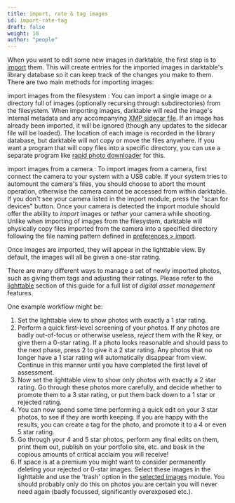 ```yaml
---
title: import, rate & tag images
id: import-rate-tag
draft: false
weight: 10
author: "people"
---
```


When you want to edit some new images in darktable, the first step is to [import](../../module-reference/utility-modules/lighttable/import.md) them. This will create entries for the imported images in darktable's library database so it can keep track of the changes you make to them. There are two main methods for importing images:

import images from the filesystem
: You can import a single image or a directory full of images (optionally recursing through subdirectories) from the filesystem. When importing images, darktable will read the image's internal metadata and any accompanying [XMP sidecar file](../../overview/sidecar-files/_index.md). If an image has already been imported, it will be ignored (though any updates to the sidecar file will be loaded). The location of each image is recorded in the library database, but darktable will not copy or move the files anywhere. If you want a program that will copy files into a specific directory, you can use a separate program like [rapid photo downloader](https://damonlynch.net/rapid/) for this.

import images from a camera
: To import images from a camera, first connect the camera to your system with a USB cable. If your system tries to automount the camera's files, you should choose to abort the mount operation, otherwise the camera cannot be accessed from within darktable. If you don't see your camera listed in the import module, press the "scan for devices" button. Once your camera is detected the import module should offer the ability to _import_ images or _tether_ your camera while shooting. Unlike when importing of images from the filesystem, darktable will physically copy files imported from the camera into a specified directory following the file naming pattern defined in [preferences > import](../../preferences-settings/import.md).

Once images are imported, they will appear in the lighttable view. By default, the images will all be given a one-star rating.

There are many different ways to manage a set of newly imported photos, such as giving them tags and adjusting their ratings. Please refer to the [lighttable](../../lighttable/_index.md) section of this guide for a full list of _digital asset management_ features.

One example workflow might be:
1. Set the lighttable view to show photos with exactly a 1 star rating.
2. Perform a quick first-level screening of your photos. If any photos are badly out-of-focus or otherwise useless, _reject_ them with the R key, or give them a 0-star rating. If a photo looks reasonable and should pass to the next phase, press 2 to give it a 2 star rating. Any photos that no longer have a 1 star rating will automatically disappear from view. Continue in this manner until you have completed the first level of assessment.
3. Now set the lighttable view to show only photos with exactly a 2 star rating. Go through these photos more carefully, and decide whether to promote them to a 3 star rating, or put them back down to a 1 star or rejected rating.
4. You can now spend some time performing a quick edit on your 3 star photos, to see if they are worth keeping. If you are happy with the results, you can create a tag for the photo, and promote it to a 4 or even 5 star rating.
5. Go through your 4 and 5 star photos, perform any final edits on them, print them out, publish on your portfolio site, etc. and bask in the copious amounts of critical acclaim you will receive! 
6. If space is at a premium you might want to consider permanently deleting your rejected or 0-star images. Select these images in the lighttable and use the 'trash' option in the [selected images](../../module-reference/utility-modules/lighttable/selected-image.md) module. You should probably only do this on photos you are certain you will never need again (badly focussed, significantly overexposed etc.).


